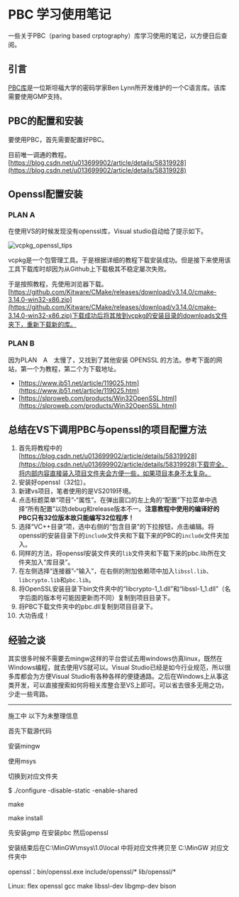 # PBC 学习使用笔记

一些关于PBC（paring based crptography）库学习使用的笔记，以方便日后查阅。

## 引言

[PBC库](https://crypto.stanford.edu/pbc/download.html)是一位斯坦福大学的密码学家Ben Lynn所开发维护的一个C语言库。该库需要使用GMP支持。

## PBC的配置和安装

要使用PBC，首先需要配置好PBC。

目前唯一调通的教程。 [https://blog.csdn.net/u013699902/article/details/58319928](https://blog.csdn.net/u013699902/article/details/58319928)

## Openssl配置安装

### PLAN A

在使用VS的时候发现没有openssl库，Visual studio自动给了提示如下。

<img src="../img/vcpkg_openssl_tips.png" alt="vcpkg_openssl_tips"> 

vcpkg是一个包管理工具。于是根据详细的教程下载安装成功。但是接下来使用该工具下载库时却因为从Github上下载极其不稳定屡次失败。

于是按照教程，先使用浏览器下载。[https://github.com/Kitware/CMake/releases/download/v3.14.0/cmake-3.14.0-win32-x86.zip](https://github.com/Kitware/CMake/releases/download/v3.14.0/cmake-3.14.0-win32-x86.zip)下载成功后将其放到vcpkg的安装目录的downloads文件夹下，重新下载新的库。

### PLAN B

因为PLAN　A　太慢了，又找到了其他安装 OPENSSL 的方法。参考下面的网站，第一个为教程，第二个为下载地址。

* [https://www.jb51.net/article/119025.htm](https://www.jb51.net/article/119025.htm)
* [https://slproweb.com/products/Win32OpenSSL.html](https://slproweb.com/products/Win32OpenSSL.html)

## 总结在VS下调用PBC与openssl的项目配置方法

1.  首先将教程中的[https://blog.csdn.net/u013699902/article/details/58319928](https://blog.csdn.net/u013699902/article/details/58319928)下载完全。将内部内容直接装入项目文件夹会方便一些，如果项目本身不太复杂。
2.  安装好openssl（32位）。
3.  新建vs项目，笔者使用的是VS2019环境。
4.  点击标题菜单“项目”-“属性”。在弹出窗口的左上角的“配置”下拉菜单中选择“所有配置”以防debug和release版本不一。**注意教程中使用的编译好的PBC只有32位版本故只能编写32位程序！**
5.  选择“VC++目录”项，选中右侧的“包含目录”的下拉按钮，点击编辑。将openssl的安装目录下的`include`文件夹和下载下来的PBC的`include`文件夹加入。
6.  同样的方法，将openssl安装文件夹的`lib`文件夹和下载下来的pbc.lib所在文件夹加入“库目录”。
7.  在左侧选择“连接器”-“输入”，在右侧的附加依赖项中加入`libssl.lib`、`libcrypto.lib`和`pbc.lib`。
8.  将OpenSSL安装目录下bin文件夹中的“libcrypto-1_1.dll”和“libssl-1_1.dll”（名字后面的版本号可能因更新而不同）复制到项目目录下。
9.  将PBC下载文件夹中的pbc.dll复制到项目目录下。
10. 大功告成！

## 经验之谈

其实很多时候不需要去mingw这样的平台尝试去用windows仿真linux，既然在Windows编程，就去使用VS就可以。Visual Studio已经是如今行业规范，所以很多库都会为方便Visual Studio有各种各样的便捷通路。之后在Windows上从事这类开发，可以直接搜索如何将相关库整合至VS上即可。可以省去很多无用之功，少走一些弯路。

---

施工中 以下为未整理信息

首先下载源代码

安装mingw

使用msys

切换到对应文件夹

$ ./configure -disable-static -enable-shared

make

make install

先安装gmp 在安装pbc 然后openssl

安装结束后在C:\MinGW\msys\1.0\local 中将对应文件拷贝至 C:\MinGW 对应文件夹中

openssl：bin/openssl.exe  include/openssl/* lib/openssl/* 


Linux:
flex   openssl  gcc  make  libssl-dev libgmp-dev bison

